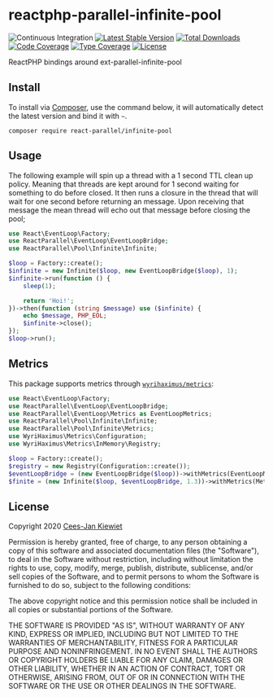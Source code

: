 # reactphp-parallel-infinite-pool

![Continuous Integration](https://github.com/Reactphp-parallel/infinite-pool/workflows/Continuous%20Integration/badge.svg)
[![Latest Stable Version](https://poser.pugx.org/React-parallel/infinite-pool/v/stable.png)](https://packagist.org/packages/React-parallel/infinite-pool)
[![Total Downloads](https://poser.pugx.org/React-parallel/infinite-pool/downloads.png)](https://packagist.org/packages/React-parallel/infinite-pool)
[![Code Coverage](https://scrutinizer-ci.com/g/Reactphp-parallel/infinite-pool/badges/coverage.png?b=master)](https://scrutinizer-ci.com/g/Reactphp-parallel/infinite-pool/?branch=master)
[![Type Coverage](https://shepherd.dev/github/Reactphp-parallel/infinite-pool/coverage.svg)](https://shepherd.dev/github/Reactphp-parallel/infinite-pool)
[![License](https://poser.pugx.org/React-parallel/infinite-pool/license.png)](https://packagist.org/packages/React-parallel/infinite-pool)

ReactPHP bindings around ext-parallel-infinite-pool

## Install ##

To install via [Composer](http://getcomposer.org/), use the command below, it will automatically detect the latest version and bind it with `~`.

```
composer require react-parallel/infinite-pool 
```

## Usage ##

The following example will spin up a thread with a 1 second TTL clean up policy. Meaning that threads are kept around 
for 1 second waiting for something to do before closed. It then runs a closure in the thread that will wait for one 
second before returning an message. Upon receiving that message the mean thread will echo out that message before 
closing the pool;

```php
use React\EventLoop\Factory;
use ReactParallel\EventLoop\EventLoopBridge;
use ReactParallel\Pool\Infinite\Infinite;

$loop = Factory::create();
$infinite = new Infinite($loop, new EventLoopBridge($loop), 1);
$infinite->run(function () {
    sleep(1);

    return 'Hoi!';
})->then(function (string $message) use ($infinite) {
    echo $message, PHP_EOL;
    $infinite->close();
});
$loop->run();
```

## Metrics

This package supports metrics through [`wyrihaximus/metrics`](https://github.com/wyrihaximus/php-metrics):

```php
use React\EventLoop\Factory;
use ReactParallel\EventLoop\EventLoopBridge;
use ReactParallel\EventLoop\Metrics as EventLoopMetrics;
use ReactParallel\Pool\Infinite\Infinite;
use ReactParallel\Pool\Infinite\Metrics;
use WyriHaximus\Metrics\Configuration;
use WyriHaximus\Metrics\InMemory\Registry;

$loop = Factory::create();
$registry = new Registry(Configuration::create());
$eventLoopBridge = (new EventLoopBridge($loop))->withMetrics(EventLoopMetrics::create($registry));
$finite = (new Infinite($loop, $eventLoopBridge, 1.3))->withMetrics(Metrics::create($registry));
```

## License ##

Copyright 2020 [Cees-Jan Kiewiet](http://wyrihaximus.net/)

Permission is hereby granted, free of charge, to any person
obtaining a copy of this software and associated documentation
files (the "Software"), to deal in the Software without
restriction, including without limitation the rights to use,
copy, modify, merge, publish, distribute, sublicense, and/or sell
copies of the Software, and to permit persons to whom the
Software is furnished to do so, subject to the following
conditions:

The above copyright notice and this permission notice shall be
included in all copies or substantial portions of the Software.

THE SOFTWARE IS PROVIDED "AS IS", WITHOUT WARRANTY OF ANY KIND,
EXPRESS OR IMPLIED, INCLUDING BUT NOT LIMITED TO THE WARRANTIES
OF MERCHANTABILITY, FITNESS FOR A PARTICULAR PURPOSE AND
NONINFRINGEMENT. IN NO EVENT SHALL THE AUTHORS OR COPYRIGHT
HOLDERS BE LIABLE FOR ANY CLAIM, DAMAGES OR OTHER LIABILITY,
WHETHER IN AN ACTION OF CONTRACT, TORT OR OTHERWISE, ARISING
FROM, OUT OF OR IN CONNECTION WITH THE SOFTWARE OR THE USE OR
OTHER DEALINGS IN THE SOFTWARE.
